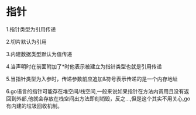 # 指针
1.指针类型为引用传递

2.切片默认为引用

3.内建数据类型默认为值传递

4.当声明时在前面附加了*时他表示被建立为指针类型也就是引用传递

5.当指针类型为入参时，传递参数前应追加&符号表示传递的是一个内存地址

6.go语言的指针可能存在堆空间/栈空间,一般来说如果指针在方法内调用且没有返回到外部,他就会存放在栈空间出方法即刻销毁，反之...,但是这个其实不用关心,go有内建的垃圾回收机制。

